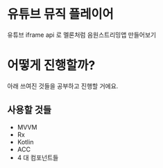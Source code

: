 # 유튜브 뮤직 플레이어
유튜브 iframe api 로 멜론처럼 음원스트리밍앱 만들어보기
 
# 어떻게 진행할까?
아래 쓰여진 것들을 공부하고 진행할 거에요.

## 사용할 것들
* MVVM
* Rx
* Kotlin
* ACC
* 4 대 컴포넌트들
